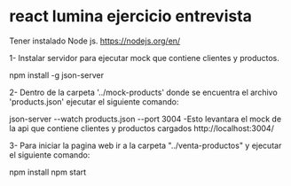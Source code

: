 # react lumina ejercicio entrevista

Tener instalado Node js.
https://nodejs.org/en/

1- Instalar servidor para ejecutar mock que contiene clientes y productos.

npm install -g json-server

2- Dentro de la carpeta '../mock-products' donde se encuentra el archivo 'products.json' ejecutar el siguiente comando:

json-server --watch products.json --port 3004
  -Esto levantara el mock de la api que contiene clientes y productos cargados
   http://localhost:3004/

3- Para iniciar la pagina web ir a la carpeta "../venta-productos" y ejecutar el siguiente comando:

npm install
npm start
